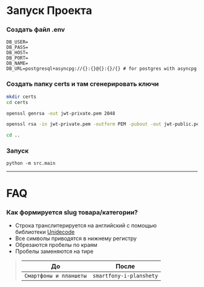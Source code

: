 # Запуск Проекта

### Создать файл .env
```
DB_USER=
DB_PASS=
DB_HOST=
DB_PORT=
DB_NAME=
DB_URL=postgresql+asyncpg://{}:{}@{}:{}/{} # for postgres with asyncpg
```
### Создать папку certs и там сгенерировать ключи
```bash
mkdir certs
cd certs

openssl genrsa -out jwt-private.pem 2048

openssl rsa -in jwt-private.pem -outform PEM -pubout -out jwt-public.pem

cd ..
```

### Запуск
```shell
python -m src.main
```
---
# FAQ

### Как формируется slug товара/категории?
* Строка транслитерируется на английский с помощью  
библиотеки [Unidecode](https://pypi.org/project/Unidecode/)  
* Все символы приводятся в нижнему регистру
* Обрезаются пробелы по краям
* Пробелы заменяются на тире
> |           До          |          После         |
> |-----------------------|------------------------|
> |`Смартфоны и планшеты` | `smartfony-i-planshety`|
